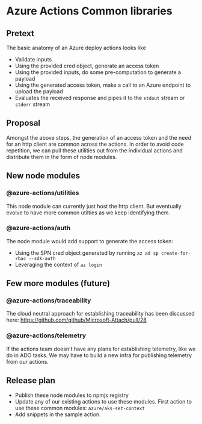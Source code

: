 # Azure Actions Common libraries

## Pretext

The basic anatomy of an Azure deploy actions looks like

- Validate inputs
- Using the provided cred object, generate an access token
- Using the provided inputs, do some pre-computation to generate a payload
- Using the generated access token, make a call to an Azure endpoint to upload the payload
- Evaluates the received response and pipes it to the `stdout` stream or `stderr` stream


## Proposal

Amongst the above steps, the generation of an access token and the need for an http client are common across the actions. In order to avoid code repetition, we can pull these utilities out from the individual actions and distribute them in the form of node modules. 

## New node modules

### @azure-actions/utilities 

This node module can currently just host the http client. But eventually evolve to have more common utilties as we keep identifying them.

### @azure-actions/auth

The node module would add support to generate the access token:

- Using the SPN cred object generated by running `az ad sp create-for-rbac --sdk-auth` 
- Leveraging the context of `az login`

## Few more modules (future)
 
### @azure-actions/traceability

The cloud neutral approach for establishing traceability has been discussed here: https://github.com/github/Microsoft-Attach/pull/28 

### @azure-actions/telemetry

If the actions team doesn't have any plans for establishing telemetry, like we do in ADO tasks. We may have to build a new infra for publishing telemetry from our actions.

## Release plan

- Publish these node modules to npmjs registry
- Update any of our existing actions to use these modules. First action to use these common modules: `azure/aks-set-context`
- Add snippets in the sample action.
